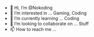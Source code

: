 - 👋 Hi, I’m @Nokoding
- 👀 I’m interested in ... Gaming, Coding
- 🌱 I’m currently learning ... Coding
- 💞️ I’m looking to collaborate on ... Stuff
- 📫 How to reach me ...

<!---
Nokoding/Nokoding is a ✨ special ✨ repository because its `README.md` (this file) appears on your GitHub profile.
You can click the Preview link to take a look at your changes.
--->
